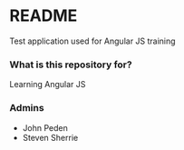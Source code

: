 # README #

Test application used for Angular JS training

### What is this repository for? ###

Learning Angular JS

### Admins ###

* John Peden
* Steven Sherrie